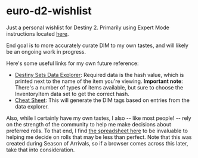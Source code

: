 # euro-d2-wishlist

Just a personal wishlist for Destiny 2. Primarily using Expert Mode instructions located [here](https://github.com/DestinyItemManager/DIM/blob/master/docs/COMMUNITY_CURATIONS.md).

End goal is to more accurately curate DIM to my own tastes, and will likely be an ongoing work in progress.

Here's some useful links for my own future reference:

* [Destiny Sets Data Explorer](https://data.destinysets.com/): Required data is the hash value, which is printed next to the name of the item you're viewing. **Important note**: There's a number of types of items available, but sure to choose the InventoryItem data set to get the correct hash.
* [Cheat Sheet](https://48klocs.github.io/wish-list-magic-wand/fingerwave.html): This will generate the DIM tags based on entries from the data explorer.

Also, while I certainly have my own tastes, I also -- like most people! -- rely on the strength of the community to help me make decisions about preferred rolls. To that end, I find [the spreadsheet here](https://docs.google.com/spreadsheets/d/e/2PACX-1vTnSQjqBqEqBQY3R203V5Y5b0il4gSeOIiPlsJfEErGfztmx9BHxzBA9wPlFo8oFMHNOddqrjpmx-hZ/pubhtml) to be invaluable to helping me decide on rolls that may be less than perfect. Note that this was created during Season of Arrivals, so if a browser comes across this later, take that into consideration.
